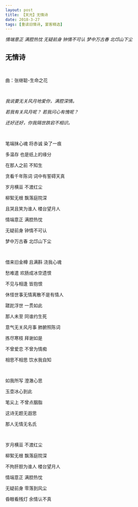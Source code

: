 ```yaml
---
layout: post
title: 【天光】无情诗
date: 2018-3-27
tags: [重读旧情诗, 宴客精选]
---
```


*情端意正 满腔热忱 无疑前身 钟情不可认 梦中万古春 北邙山下尘*

## 无情诗

<br>

曲：张继聪-生命之花

<br>

*我说要无关风月地爱你，满腔深情。*

*若我有关风月呢？
若我问心有愧呢？*

*还好还好，你我隔世跌宕不相识。*

<br>

笔端抹心魂 将赤诚 染了一痕

多温存 也是纸上的缘分

在那人之前 不知生

贪看千年陈词 词中有誓碍天真

岁月横亘 不渡红尘

柳絮无根 飘落庭院深

且哭且笑为谁人 楼台望月人

情端意正 满腔热忱

无疑前身 钟情不可认

梦中万古春 北邙山下尘

<br>

借来旧金樽 且满斟 浇我心魂

愁难遣 欢肠成冰空遗恨

不见与相逢 皆抱恨

休怪世事无情离散不是有情人

蹉跎浮世 一贯如此

那人未至 同谁约生死

意气无关风月事 肺腑照陈词

拣尽寒枝 拜谢如是

不曾爱恋 不曾为情痴

相思不相思 饮水我自知

<br>

如我所写 澄澈心思

玉壶冰心到此

笔尖上 不曾点胭脂

这诗无题无遐思

那人无情无名氏

<br>

岁月横亘 不渡红尘

柳絮无根 飘落庭院深

不拘肝胆为谁人 楼台望月人

情端意正 满腔热忱

无疑前身 零落到风尘

昏眼看残灯 余情认不真

<br>
<br>

